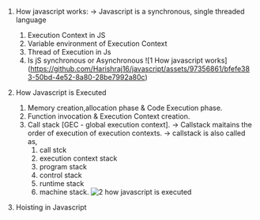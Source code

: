 1. How javascript works:
   -> Javascript is a synchronous, single threaded language
   1. Execution Context in JS
   2. Variable environment of Execution Context
   3. Thread of Execution in Js
   4. Is jS synchronous or Asynchronous
   ![1  How javascript works]
   (https://github.com/Harishraj16/javascript/assets/97356861/bfefe383-50bd-4e52-8a80-28be7992a80c)


3. How Javascript is Executed
   1. Memory creation,allocation phase & Code Execution phase.
   2. Function invocation & Execution Context creation.
   3. Call stack  [GEC - global execution context].
      -> Callstack maitains the order of execution of execution contexts.
      -> callstack is also called as,
       1. call stck
       2. execution context stack
       3. program stack
       4. control stack
       5. runtime stack
       6. machine stack.
![2  how javascript is executed](https://github.com/Harishraj16/javascript/assets/97356861/8e55b979-73e3-4dcd-8e77-75e870a3d0a3)

3. Hoisting in Javascript
